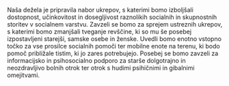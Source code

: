 Naša dežela je pripravila nabor ukrepov, s katerimi bomo izboljšali dostopnost, učinkovitost in dosegljivost raznolikih socialnih in skupnostnih storitev v socialnem varstvu.
Zavzeli se bomo za sprejem ustreznih ukrepov, s katerimi bomo zmanjšali tveganje revščine, ki so mu še posebej izpostavljeni starejši, samske osebe in ženske. Uvedli bomo enotno vstopno točko za vse prosilce socialnih pomoči ter mobilne enote na terenu, ki bodo pomoč približale tistim, ki jo zares potrebujejo.
Posebej se bomo zavzeli za informacijsko in psihosocialno podporo za starše dolgotrajno in neozdravljivo bolnih otrok ter otrok s hudimi psihičnimi in gibalnimi omejitvami.
